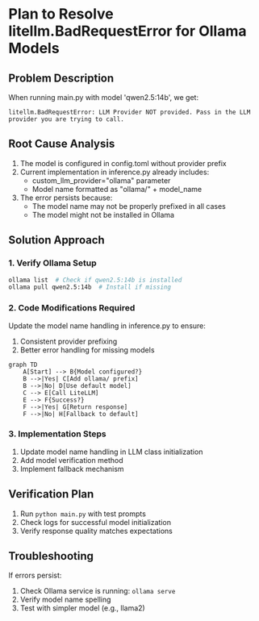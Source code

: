 # Plan to Resolve litellm.BadRequestError for Ollama Models

## Problem Description
When running main.py with model 'qwen2.5:14b', we get:
```
litellm.BadRequestError: LLM Provider NOT provided. Pass in the LLM provider you are trying to call.
```

## Root Cause Analysis
1. The model is configured in config.toml without provider prefix
2. Current implementation in inference.py already includes:
   - custom_llm_provider="ollama" parameter
   - Model name formatted as "ollama/" + model_name
3. The error persists because:
   - The model name may not be properly prefixed in all cases
   - The model might not be installed in Ollama

## Solution Approach

### 1. Verify Ollama Setup
```bash
ollama list  # Check if qwen2.5:14b is installed
ollama pull qwen2.5:14b  # Install if missing
```

### 2. Code Modifications Required
Update the model name handling in inference.py to ensure:
1. Consistent provider prefixing
2. Better error handling for missing models

```mermaid
graph TD
    A[Start] --> B{Model configured?}
    B -->|Yes| C[Add ollama/ prefix]
    B -->|No| D[Use default model]
    C --> E[Call LiteLLM]
    E --> F{Success?}
    F -->|Yes| G[Return response]
    F -->|No| H[Fallback to default]
```

### 3. Implementation Steps
1. Update model name handling in LLM class initialization
2. Add model verification method
3. Implement fallback mechanism

## Verification Plan
1. Run `python main.py` with test prompts
2. Check logs for successful model initialization
3. Verify response quality matches expectations

## Troubleshooting
If errors persist:
1. Check Ollama service is running: `ollama serve`
2. Verify model name spelling
3. Test with simpler model (e.g., llama2)